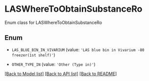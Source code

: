 # LASWhereToObtainSubstanceRo

Enum class for LASWhereToObtainSubstanceRo

## Enum

* `LAS_BLUE_BIN_IN_VIVARIUM` (value: `'LAS blue bin in Vivarium -80 freezer(1st shelf)'`)

* `OTHER_TYPE_IN` (value: `'Other (Type in)'`)

[[Back to Model list]](../README.md#documentation-for-models) [[Back to API list]](../README.md#documentation-for-api-endpoints) [[Back to README]](../README.md)


